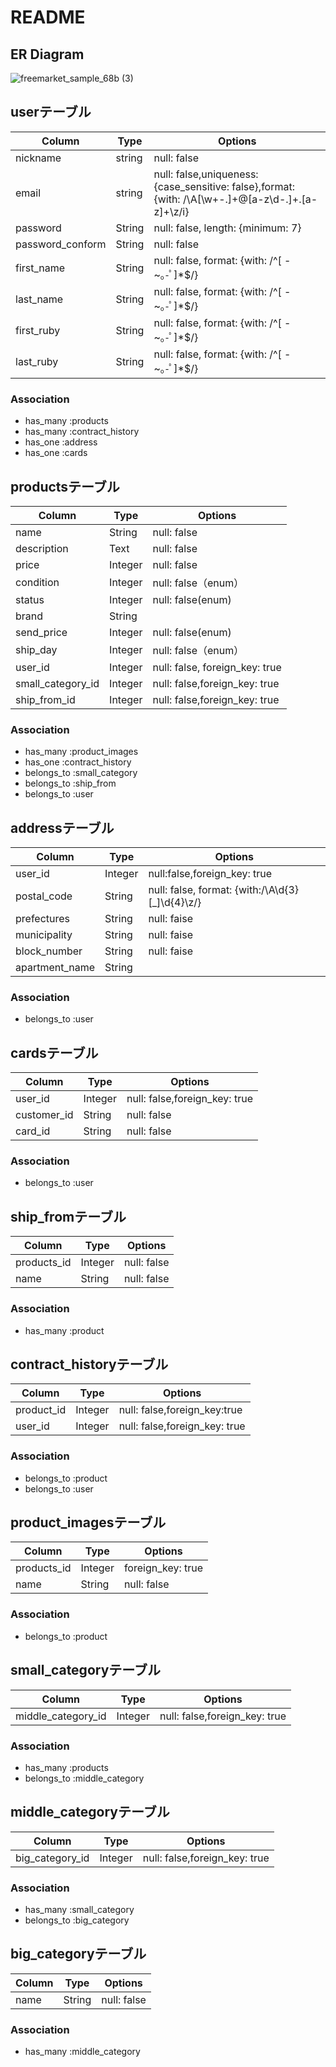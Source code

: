 # README

## ER Diagram

![freemarket_sample_68b (3)](https://user-images.githubusercontent.com/59346949/74318084-e6883580-4dbf-11ea-9b32-e2581b593492.png)


## userテーブル
|Column|Type|Options|
|------|----|-------|
|nickname|string|null: false|
|email|string|null: false,uniqueness:{case_sensitive: false},format: {with: /\A[\w+\-.]+@[a-z\d\-.]+\.[a-z]+\z/i}|
|password|String|null: false, length: {minimum: 7}|
|password_conform|String|null: false|
|first_name|String|null: false, format: {with: /^[ -~｡-ﾟ]*$/}|
|last_name|String|null: false, format: {with: /^[ -~｡-ﾟ]*$/}|
|first_ruby|String|null: false, format: {with: /^[ -~｡-ﾟ]*$/}|
|last_ruby|String|null: false, format: {with: /^[ -~｡-ﾟ]*$/}|

### Association
- has_many :products
- has_many :contract_history
- has_one  :address
- has_one  :cards



## productsテーブル
|Column|Type|Options|
|------|----|-------|
|name|String|null: false|
|description|Text|null: false|
|price|Integer|null: false|
|condition|Integer|null: false（enum）|
|status|Integer|null: false(enum)|
|brand|String|
|send_price|Integer|null: false(enum)|
|ship_day|Integer|null: false（enum）|
|user_id|Integer|null: false, foreign_key: true|
|small_category_id|Integer|null: false,foreign_key: true|
|ship_from_id|Integer|null: false,foreign_key: true|

### Association
- has_many :product_images
- has_one  :contract_history
- belongs_to :small_category
- belongs_to :ship_from
- belongs_to :user



## addressテーブル
|Column|Type|Options|
|------|----|-------|
|user_id|Integer|null:false,foreign_key: true|
|postal_code|String|null: false, format: {with:/\A\d{3}[_]\d{4}\z/}|
|prefectures|String|null: faise|
|municipality|String|null: faise|
|block_number|String|null: faise|
|apartment_name|String|

### Association
- belongs_to :user



## cardsテーブル
|Column|Type|Options|
|------|----|-------|
|user_id|Integer|null: false,foreign_key: true|
|customer_id|String|null: false|
|card_id|String|null: false|

### Association
- belongs_to :user



## ship_fromテーブル
|Column|Type|Options|
|------|----|-------|
|products_id|Integer|null: false|
|name|String|null: false|

### Association
- has_many :product



## contract_historyテーブル
|Column|Type|Options|
|------|----|-------|
|product_id|Integer|null: false,foreign_key:true|
|user_id|Integer|null: false,foreign_key: true|

### Association
- belongs_to :product
- belongs_to :user



## product_imagesテーブル
|Column|Type|Options|
|------|----|-------|
|products_id|Integer|foreign_key: true|
|name|String|null: false|

### Association
- belongs_to :product



## small_categoryテーブル
|Column|Type|Options|
|------|----|-------|
|middle_category_id|Integer|null: false,foreign_key: true|

### Association
- has_many :products
- belongs_to :middle_category



## middle_categoryテーブル
|Column|Type|Options|
|------|----|-------|
|big_category_id|Integer|null: false,foreign_key: true|

### Association
- has_many :small_category
- belongs_to :big_category



## big_categoryテーブル
|Column|Type|Options|
|------|----|-------|
|name|String|null: false|

### Association
- has_many :middle_category
